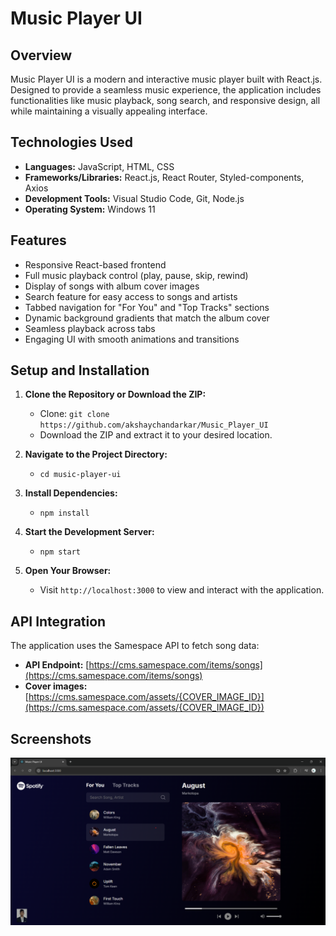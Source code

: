# Music Player UI

## Overview

Music Player UI is a modern and interactive music player built with React.js. Designed to provide a seamless music experience, the application includes functionalities like music playback, song search, and responsive design, all while maintaining a visually appealing interface. 

## Technologies Used

- **Languages:** JavaScript, HTML, CSS
- **Frameworks/Libraries:** React.js, React Router, Styled-components, Axios
- **Development Tools:** Visual Studio Code, Git, Node.js
- **Operating System:** Windows 11

## Features

- Responsive React-based frontend
- Full music playback control (play, pause, skip, rewind)
- Display of songs with album cover images
- Search feature for easy access to songs and artists
- Tabbed navigation for "For You" and "Top Tracks" sections
- Dynamic background gradients that match the album cover
- Seamless playback across tabs
- Engaging UI with smooth animations and transitions

## Setup and Installation

1. **Clone the Repository or Download the ZIP:**
   - Clone: `git clone https://github.com/akshaychandarkar/Music_Player_UI`
   - Download the ZIP and extract it to your desired location.

2. **Navigate to the Project Directory:**
   - `cd music-player-ui`

3. **Install Dependencies:**
   - `npm install`

4. **Start the Development Server:**
   - `npm start`

5. **Open Your Browser:**
   - Visit `http://localhost:3000` to view and interact with the application.


## API Integration

The application uses the Samespace API to fetch song data:

- **API Endpoint:** [https://cms.samespace.com/items/songs](https://cms.samespace.com/items/songs)
- **Cover images:** [https://cms.samespace.com/assets/{COVER_IMAGE_ID}](https://cms.samespace.com/assets/{COVER_IMAGE_ID})


## Screenshots

![Music_UI_Screenshot](https://github.com/akshaychandarkar/Music_Player_UI/blob/main/Output/Music_UI_Output.png)

